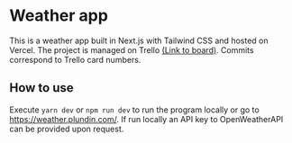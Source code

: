 # Weather app

This is a weather app built in Next.js with Tailwind CSS and hosted on Vercel. The project is managed on Trello
[(Link to board)](https://trello.com/b/3g0e5DSb). Commits correspond to Trello card numbers.

## How to use

Execute `yarn dev` or `npm run dev` to run the program locally or go to https://weather.plundin.com/. If run locally an API key to OpenWeatherAPI can be provided upon request.
